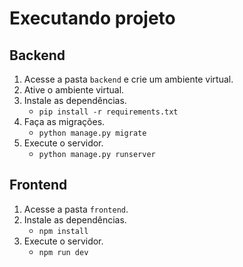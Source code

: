 # Executando projeto

## Backend

1. Acesse a pasta `backend` e crie um ambiente virtual.
2. Ative o ambiente virtual.
3. Instale as dependências.
    - `pip install -r requirements.txt`
4. Faça as migrações.
    - `python manage.py migrate`
5. Execute o servidor.
    - `python manage.py runserver`

## Frontend

1. Acesse a pasta `frontend`.
2. Instale as dependências.
    - `npm install`
3. Execute o servidor.
    - `npm run dev`